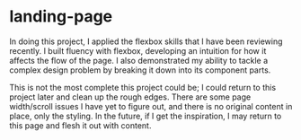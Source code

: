 # landing-page

In doing this project, I applied the flexbox skills that I have been reviewing recently. I built fluency with flexbox, developing an intuition for how it affects the flow of the page. I also demonstrated my ability to tackle a complex design problem by breaking it down into its component parts.

This is not the most complete this project could be; I could return to this project later and clean up the rough edges. There are some page width/scroll issues I have yet to figure out, and there is no original content in place, only the styling. In the future, if I get the inspiration, I may return to this page and flesh it out with content.